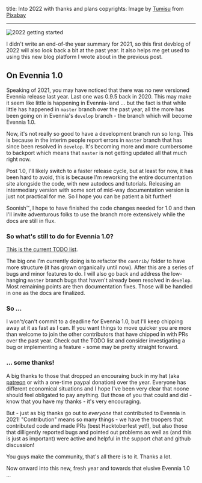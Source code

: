title: Into 2022 with thanks and plans
copyrights: Image by <a href="https://pixabay.com/users/tumisu-148124/?utm_source=link-attribution&amp;utm_medium=referral&amp;utm_campaign=image&amp;utm_content=6786741">Tumisu</a> from <a href="https://pixabay.com/?utm_source=link-attribution&amp;utm_medium=referral&amp;utm_campaign=image&amp;utm_content=6786741">Pixabay</a>

---

![2022 getting started](https://www.nafcu.org/sites/default/files/inline-images/2022-blog.png)

I didn't write an end-of-the year summary for 2021, so this first devblog of 2022 will also look back a bit at the past year. It also helps me get used to using this new blog platform I wrote about in the previous post.

## On Evennia 1.0

Speaking of 2021, you may have noticed that there was no new versioned Evennia release last year. Last one was 0.9.5 back in 2020. This may make it seem like little is happening in Evennia-land ... but the fact is that while little has happened in `master` branch over the past year, all the more has been going on in Evennia's `develop` branch - the branch which will become Evennia 1.0.

Now, it's not really so good to have a development branch run so long. This is because in the interim people report errors in `master` branch that has since been resolved in `develop`. It's becoming more and more cumbersome to backport which means that `master` is not getting updated all that much right now.

Post 1.0, I'll likely switch to a faster release cycle, but at least for now, it has been hard to avoid, this is because I'm reworking the entire documentation site alongside the code, with new autodocs and tutorials. Releasing an intermediary version with some sort of mid-way documentation version is just not practical for me. So I hope you can be patient a bit further!

Soonish™, I hope to have finished the code changes needed for 1.0 and then I'll invite adventurous folks to use the branch more extensively while the docs are still in flux.

### So what's still to do for Evennia 1.0?

[This is the current TODO list](https://github.com/evennia/evennia/projects/9).

The big one I'm currently doing is to refactor the `contrib/` folder to have more structure (it has grown organically until now). After this are a series of bugs and minor features to do. I will also go back and address the low-hanging `master` branch bugs that haven't already been resolved in `develop`.
Most remaining points are then documentation fixes. Those will be handled in one as the docs are finalized.

### So ...

I won't/can't commit to a deadline for Evennia 1.0, but I'll keep chipping away at it as fast as I can. If you want things to move quicker you are more than welcome to join the other contributors that have chipped in with PRs over the past year. Check out the TODO list and consider investigating a bug or implementing a feature - some may be pretty straight forward.

### ... some thanks!

A big thanks to those that dropped an encouraing buck in my hat (aka [patreon](https://www.patreon.com/griatch) or with a one-time paypal donation) over the year. Everyone has different economical situations and I hope I've been very clear that noone should feel obligated to pay anything. But those of you that could and did - know that you have my thanks - it's very encouraging.

But - just as big thanks go out to _everyone_ that contributed to Evennia in 2021! "Contribution" means so many things - we have the troopers that contributed code and made PRs (best Hacktoberfest yet!), but also those that dilligently reported bugs and pointed out problems as well as (and this is just as important) were active and helpful in the support chat and github discussion!

You guys make the community, that's all there is to it. Thanks a lot.

Now onward into this new, fresh year and towards that elusive Evennia 1.0 ...
